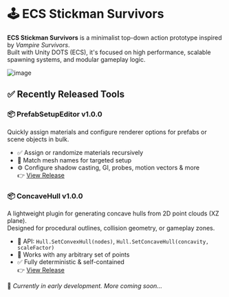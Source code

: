 # 🕹 ECS Stickman Survivors

**ECS Stickman Survivors** is a minimalist top-down action prototype inspired by *Vampire Survivors*.  
Built with Unity DOTS (ECS), it's focused on high performance, scalable spawning systems, and modular gameplay logic.

![image](https://github.com/user-attachments/assets/2b94c339-45be-4d16-b060-d73a09878c5e)


## ✅ Recently Released Tools

### 📦 PrefabSetupEditor v1.0.0
Quickly assign materials and configure renderer options for prefabs or scene objects in bulk.
- ✅ Assign or randomize materials recursively  
- 🎯 Match mesh names for targeted setup  
- ⚙️ Configure shadow casting, GI, probes, motion vectors & more  
👉 [View Release](https://github.com/your-repo-link/releases/tag/PrefabSetupEditor-v1.0.0)

### 📦 ConcaveHull v1.0.0
A lightweight plugin for generating concave hulls from 2D point clouds (XZ plane).  
Designed for procedural outlines, collision geometry, or gameplay zones.
- 📘 API: `Hull.SetConvexHull(nodes)`, `Hull.SetConcaveHull(concavity, scaleFactor)`  
- 🔄 Works with any arbitrary set of points  
- ✅ Fully deterministic & self-contained  
👉 [View Release](https://github.com/your-repo-link/releases/tag/ConcaveHull-v1.0.0)


📌 *Currently in early development. More coming soon...*
